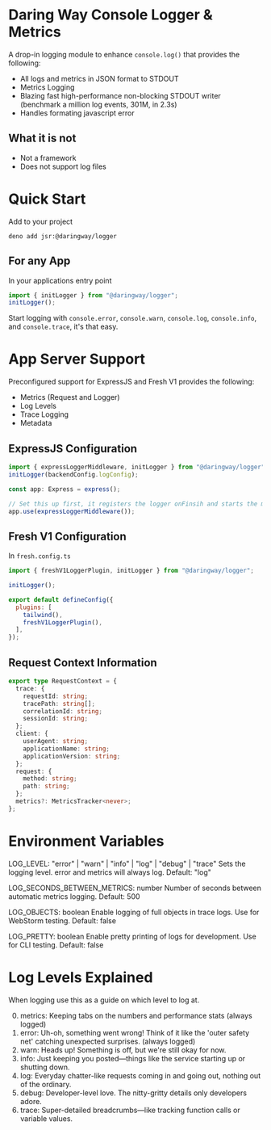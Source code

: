 # Daring Way Console Logger & Metrics

A drop-in logging module to enhance `console.log()` that provides the following:

- All logs and metrics in JSON format to STDOUT
- Metrics Logging
- Blazing fast high-performance non-blocking STDOUT writer (benchmark a million
  log events, 301M, in 2.3s)
- Handles formating javascript error

## What it is not

- Not a framework
- Does not support log files

# Quick Start

Add to your project

```
deno add jsr:@daringway/logger
```

## For any App

In your applications entry point

```javascript
import { initLogger } from "@daringway/logger";
initLogger();
```

Start logging with `console.error`, `console.warn`, `console.log`,
`console.info`, and `console.trace`, it's that easy.

# App Server Support

Preconfigured support for ExpressJS and Fresh V1 provides the following:

- Metrics (Request and Logger)
- Log Levels
- Trace Logging
- Metadata

## ExpressJS Configuration

```javascript
import { expressLoggerMiddleware, initLogger } from "@daringway/logger";
initLogger(backendConfig.logConfig);

const app: Express = express();

// Set this up first, it registers the logger onFinsih and starts the metrics timer
app.use(expressLoggerMiddleware());
```

## Fresh V1 Configuration

In `fresh.config.ts`

```javascript
import { freshV1LoggerPlugin, initLogger } from "@daringway/logger";

initLogger();

export default defineConfig({
  plugins: [
    tailwind(),
    freshV1LoggerPlugin(),
  ],
});
```

## Request Context Information

```typescript
export type RequestContext = {
  trace: {
    requestId: string;
    tracePath: string[];
    correlationId: string;
    sessionId: string;
  };
  client: {
    userAgent: string;
    applicationName: string;
    applicationVersion: string;
  };
  request: {
    method: string;
    path: string;
  };
  metrics?: MetricsTracker<never>;
};
```

# Environment Variables

LOG_LEVEL: "error" | "warn" | "info" | "log" | "debug" | "trace" Sets the
logging level. error and metrics will always log. Default: "log"

LOG_SECONDS_BETWEEN_METRICS: number Number of seconds between automatic metrics
logging. Default: 500

LOG_OBJECTS: boolean Enable logging of full objects in trace logs. Use for
WebStorm testing. Default: false

LOG_PRETTY: boolean Enable pretty printing of logs for development. Use for CLI
testing. Default: false

# Log Levels Explained

When logging use this as a guide on which level to log at. 

0. metrics: Keeping tabs on the numbers and performance stats (always logged)
1. error: Uh-oh, something went wrong! Think of it like the 'outer safety net'
   catching unexpected surprises. (always logged)
2. warn: Heads up! Something is off, but we're still okay for now.
3. info: Just keeping you posted—things like the service starting up or shutting
   down.
4. log: Everyday chatter-like requests coming in and going out, nothing out of
   the ordinary.
5. debug: Developer-level love. The nitty-gritty details only developers adore.
6. trace: Super-detailed breadcrumbs—like tracking function calls or variable
   values.
